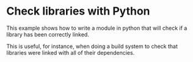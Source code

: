 # Check libraries with Python

This example shows how to write a module in python that will
check if a library has been correctly linked.

This is useful, for instance, when doing a build system to check
that libraries were linked with all of their dependencies.
